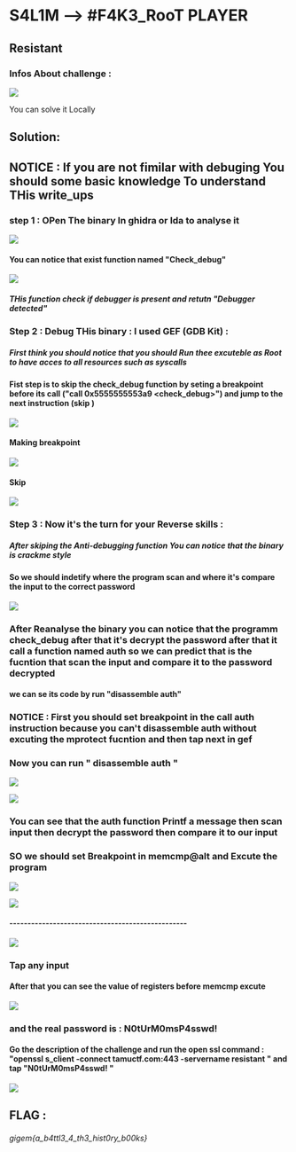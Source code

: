# S4L1M --> #F4K3_RooT PLAYER

## Resistant

### Infos About challenge : 

![](../Screenshot/P1.png)

You can solve it Locally


## Solution:


## NOTICE : If you are not fimilar with debuging You should some basic knowledge To understand THis write_ups 
### step 1 : OPen The binary In ghidra or Ida to analyse it  




![](../Screenshot/P2.png)

#### You can notice that exist function named "Check_debug"

![](../Screenshot/P3.png)

##### THis function check if debugger is present and retutn "Debugger detected" 


### Step 2 : Debug THis binary : I used GEF (GDB Kit) : 

##### First think you should notice that you should Run thee excuteble as Root to have acces to all resources such as syscalls 


#### Fist step is to skip the check_debug function by seting a breakpoint before its call ("call   0x5555555553a9 <check_debug>") and jump to the next instruction (skip )





![](../Screenshot/P4.png)

#### Making breakpoint 

![](../Screenshot/P5.png)

#### Skip

![](../Screenshot/P6.png)


### Step 3 : Now it's the turn for your Reverse skills  :


##### After skiping the Anti-debugging function You can notice that the binary is crackme style 


#### So we should indetify where the program scan and where it's compare the input to the correct password 

![](../Screenshot/P7.png)


### After Reanalyse the binary you can notice that the programm check_debug after that it's decrypt the password after that it call a function named auth so we can predict that is the fucntion that scan the input and compare it to the password decrypted 

#### we can se its code by run "disassemble auth"

### NOTICE : First you should set breakpoint in the call auth instruction because you can't disassemble auth without excuting the mprotect fucntion  and then tap next in gef 

### Now you can run " disassemble auth "


![](../Screenshot/P8.png)

![](../Screenshot/P9.png)


### You can see that the auth function  Printf a message then scan input then decrypt the password then compare it to our input 


### SO we should set Breakpoint in memcmp@alt and Excute the program 

![](../Screenshot/P10.png)

![](../Screenshot/P11.png)


#### -------------------------------------------------

![](../Screenshot/P12.png)


### Tap any input


#### After that you can see the value of registers before memcmp excute 

![](../Screenshot/P13.png)


### and the real password is  : N0tUrM0msP4sswd! 


#### Go the description of the challenge and run the open ssl command : "openssl s_client -connect tamuctf.com:443 -servername resistant " and tap  "N0tUrM0msP4sswd! " 

![](../Screenshot/P14.png)




## FLAG : 

###### gigem{a_b4ttl3_4_th3_hist0ry_b00ks}
